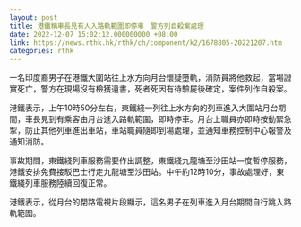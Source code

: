 ```yaml
---
layout: post
title: 港鐵稱車長見有人入路軌範圍即停車　警方列自殺案處理
date: 2022-12-07 15:02:12.000000000 +08:00
link: https://news.rthk.hk/rthk/ch/component/k2/1678805-20221207.htm
categories: rthk
---
```


一名印度裔男子在港鐵大圍站往上水方向月台懷疑墮軌，消防員將他救起，當場證實死亡，警方在現場沒有檢獲遺書，死者死因有待驗屍後確定，案件列作自殺案。

港鐵表示，上午10時50分左右，東鐵綫一列往上水方向的列車進入大圍站月台期間，車長見到有乘客由月台進入路軌範圍，即時停車。月台上職員亦即時按動緊急掣，防止其他列車進出車站，車站職員隨即到場處理，並通知車務控制中心報警及通知消防。

事故期間，東鐵綫列車服務需要作出調整，東鐵綫九龍塘至沙田站一度暫停服務，港鐵安排免費接駁巴士行走九龍塘至沙田站。中午約12時10分，事故處理好，東鐵綫列車服務陸續回復正常。

港鐵表示，從月台的閉路電視片段顯示，這名男子在列車進入月台期間自行跳入路軌範圍。
